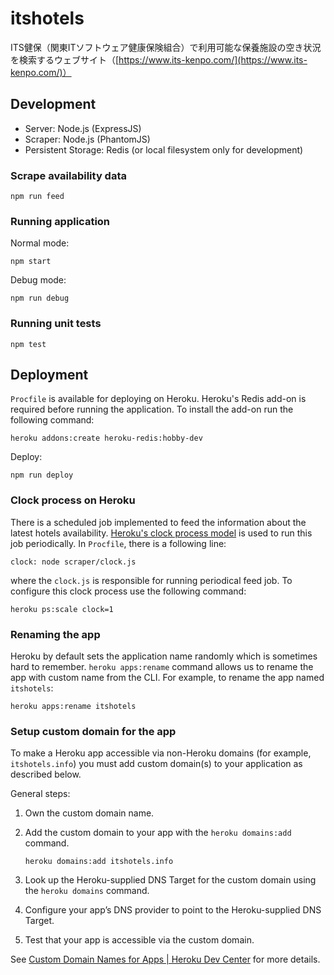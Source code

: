# itshotels

ITS健保（関東ITソフトウェア健康保険組合）で利用可能な保養施設の空き状況を検索するウェブサイト（[https://www.its-kenpo.com/](https://www.its-kenpo.com/)）

<!-- ![screenshot](/screenshot.png?raw=true) -->

## Development

- Server: Node.js (ExpressJS)
- Scraper: Node.js (PhantomJS)
- Persistent Storage: Redis (or local filesystem only for development)

### Scrape availability data

```
npm run feed
```

### Running application

Normal mode:

```
npm start
```

Debug mode:

```
npm run debug
```

### Running unit tests

```
npm test
```

## Deployment

`Procfile` is available for deploying on Heroku. Heroku's Redis add-on is required before running the application. To install the add-on run the following command:

```
heroku addons:create heroku-redis:hobby-dev
```

Deploy:

```
npm run deploy
```

### Clock process on Heroku

There is a scheduled job implemented to feed the information about the latest hotels availability. [Heroku's clock process model](https://devcenter.heroku.com/articles/scheduled-jobs-custom-clock-processes) is used to run this job periodically. In `Procfile`, there is a following line:

```
clock: node scraper/clock.js
```

where the `clock.js` is responsible for running periodical feed job. To configure this clock process use the following command:

```
heroku ps:scale clock=1
```

### Renaming the app

Heroku by default sets the application name randomly which is sometimes hard to remember. `heroku apps:rename` command allows us to rename the app with custom name from the CLI. For example, to rename the app named `itshotels`:

```
heroku apps:rename itshotels
```

### Setup custom domain for the app

To make a Heroku app accessible via non-Heroku domains (for example, `itshotels.info`) you must add custom domain(s) to your application as described below.

General steps:

1. Own the custom domain name.
2. Add the custom domain to your app with the `heroku domains:add` command.

    ```
    heroku domains:add itshotels.info
    ```

3. Look up the Heroku-supplied DNS Target for the custom domain using the `heroku domains` command.
4. Configure your app’s DNS provider to point to the Heroku-supplied DNS Target.
5. Test that your app is accessible via the custom domain.

See [Custom Domain Names for Apps | Heroku Dev Center](https://devcenter.heroku.com/articles/custom-domains) for more details.
